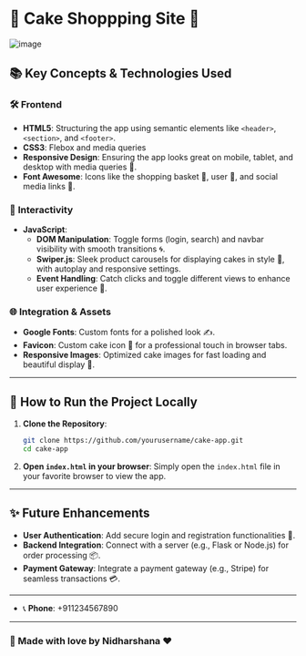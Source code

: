 
# 🍰 Cake Shoppping Site 🎂

![image](https://github.com/user-attachments/assets/8883d8c0-95d4-4eb6-9d25-e9e6c3eabbac)

## 📚 Key Concepts & Technologies Used

### 🛠️ **Frontend**
- **HTML5**: Structuring the app using semantic elements like `<header>`, `<section>`, and `<footer>`.
- **CSS3**: Flebox and media queries
- **Responsive Design**: Ensuring the app looks great on mobile, tablet, and desktop with media queries 📱.
- **Font Awesome**: Icons like the shopping basket 🛒, user 👤, and social media links 🔗.

### 🔄 **Interactivity**
- **JavaScript**:
  - **DOM Manipulation**: Toggle forms (login, search) and navbar visibility with smooth transitions 🌀.
  - **Swiper.js**: Sleek product carousels for displaying cakes in style 🎠, with autoplay and responsive settings.
  - **Event Handling**: Catch clicks and toggle different views to enhance user experience 📲.

### 🌐 **Integration & Assets**
- **Google Fonts**: Custom fonts for a polished look ✍️.
- **Favicon**: Custom cake icon 🧁 for a professional touch in browser tabs.
- **Responsive Images**: Optimized cake images for fast loading and beautiful display 🍰.

---

## 🚀 How to Run the Project Locally

1. **Clone the Repository**:
   ```bash
   git clone https://github.com/yourusername/cake-app.git
   cd cake-app
   ```

2. **Open `index.html` in your browser**:
   Simply open the `index.html` file in your favorite browser to view the app.

---

## ✨ Future Enhancements
- **User Authentication**: Add secure login and registration functionalities 🔐.
- **Backend Integration**: Connect with a server (e.g., Flask or Node.js) for order processing 📦.
- **Payment Gateway**: Integrate a payment gateway (e.g., Stripe) for seamless transactions 💳.

---

- 📞 **Phone**: +911234567890

---

### 🍰 Made with love by Nidharshana ❤️


